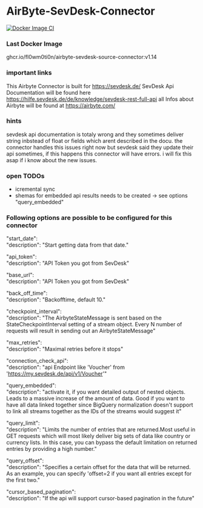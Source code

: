 # AirByte-SevDesk-Connector

[![Docker Image CI](https://github.com/fl0wm0ti0n/AirByte-SevDesk-Connector/actions/workflows/docker-image-sevdesk.yml/badge.svg)](https://github.com/fl0wm0ti0n/AirByte-SevDesk-Connector/actions/workflows/docker-image-sevdesk.yml)

### Last Docker Image 
ghcr.io/fl0wm0ti0n/airbyte-sevdesk-source-connector:v1.14

### important links
This Airbyte Connector is built for https://sevdesk.de/
SevDesk Api Documentation will be found here https://hilfe.sevdesk.de/de/knowledge/sevdesk-rest-full-api
all Infos about Airbyte will be found at https://airbyte.com/

### hints
sevdesk api documentation is totaly wrong and they sometimes deliver string inbstead of float or fields which arent described in the docu. 
the connector handles this issues right now but sevdesk said they update their api sometimes, if this happens this connector will have errors. i will fix this asap if i know about the new issues.

### open TODOs
*  icremental sync
*  shemas for embedded api results needs to be created -> see options "query_embedded"

### Following options are possible to be configured for this connector
"start_date":\
"description": "Start getting data from that date."

"api_token":\
"description": "API Token you got from SevDesk"

"base_url":\
"description": "API Token you got from SevDesk"

"back_off_time":\
"description": "Backofftime, default 10."

"checkpoint_interval":\
"description": "The AirbyteStateMessage is sent based on the StateCheckpointInterval setting of a stream object. Every N number of requests will result in sending out an AirbyteStateMessage"

"max_retries":\
"description": "Maximal retries before it stops"

"connection_check_api":\
"description": "api Endpoint like 'Voucher' from 'https://my.sevdesk.de/api/v1/Voucher'"

"query_embedded":\
"description": "activate it, if you want detailed output of nested objects. Leads to a massive increase of the amount of data. Good if you want to have all data linked together since BigQuery normalization doesn't support to link all streams together as the IDs of the streams would suggest it"

"query_limit":\
"description": "Limits the number of entries that are returned.Most useful in GET requests which will most likely deliver big sets of data like country or currency lists. In this case, you can bypass the default limitation on returned entries by providing a high number."

"query_offset":\
"description": "Specifies a certain offset for the data that will be returned. As an example, you can specify 'offset=2 if you want all entries except for the first two."
        
"cursor_based_pagination":\
"description": "If the api will support cursor-based pagination in the future"
